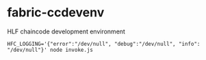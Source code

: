 # fabric-ccdevenv
HLF chaincode development environment

```
HFC_LOGGING='{"error":"/dev/null", "debug":"/dev/null", "info": "/dev/null"}' node invoke.js 
```
